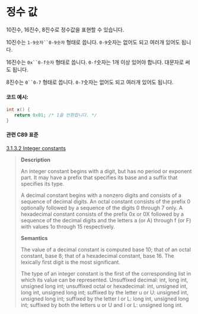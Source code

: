 # 정수 값
10진수, 16진수, 8진수로 정수값을 표현할 수 있습니다.   

10진수는 `1-9숫자``0-9숫자` 형태로 씁니다. `0-9`숫자는 없어도 되고 여러개 있어도 됩니다. 

16진수는 `0x``0-f숫자` 형태로 씁니다. `0-f`숫자는 1개 이상 있어야 합니다. 대문자로 써도 됩니다. 

8진수는 `0``0-7` 형태로 씁니다. `0-7`숫자는 없어도 되고 여러개 있어도 됩니다. 


#### 코드 예시:
```c
int x() {
   return 0x01; /* 1을 반환합니다. */
}
```

#### 관련 C89 표준
[3.1.3.2 Integer constants](https://port70.net/~nsz/c/c89/c89-draft.html#3.1.3.2)
> **Description**
>
> An integer constant begins with a digit, but has no period or exponent part.
> It may have a prefix that specifies its base and a suffix that specifies its type.
>
> A decimal constant begins with a nonzero digits and consists of a sequence of decimal digits.
> An octal constant consists of the prefix 0 optionally followed by a sequence of the digits 0 through 7 only.
> A hexadecimal constant consists of the prefix 0x or 0X followed by a sequence of the decimal digits
> and the letters a (or A) through f (or F) with values 1o through 15 respectively.
>
> **Semantics**
>
> The value of a decimal constant is computed base 10; that of an octal constant, base 8;
> that of a hexadecimal constant, base 16. The lexically first digit is the most significant.
>
> The type of an integer constant is the first of the corresponding list in which its value can be represented.
> Unsuffixed decimal: int, long int, unsigned long int;
> unsuffixed octal or hexadecimal: int, unsigned int, long int, unsigned long int;
> suffixed by the letter u or U: unsigned int, unsigned long int;
> suffixed by the letter l or L: long int, unsigned long int;
> suffixed by both the letters u or U and l or L: unsigned long int.
